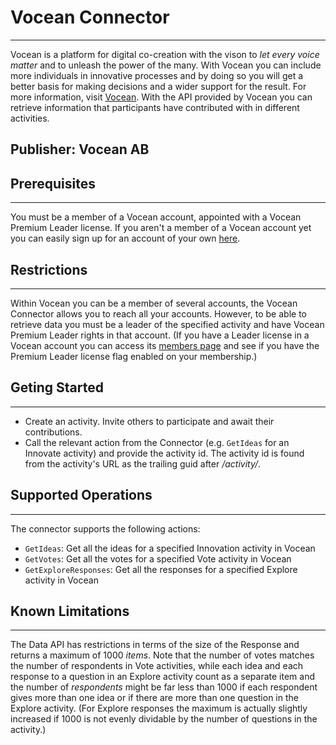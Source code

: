 # Vocean Connector
---
Vocean is a platform for digital co-creation with the vison to _let every voice matter_ and to unleash the power of the many. With Vocean you can include more individuals in innovative processes and by doing so you will get a better basis for making decisions and a wider support for the result. For more information, visit [Vocean](https://vocean.com/ "Vocean website"). With the API provided by Vocean you can retrieve information that participants have contributed with in different activities.

## Publisher: Vocean AB

## Prerequisites
---
You must be a member of a Vocean account, appointed with a Vocean Premium Leader license. If you aren't a member of a Vocean account yet you can easily sign up for an account of your own [here](https://vocean.com/pricing/ "Sign up for Vocean").
	
## Restrictions
---
Within Vocean you can be a member of several accounts, the Vocean Connector allows you to reach all your accounts. However, to be able to retrieve data you must be a leader of the specified activity and have Vocean Premium Leader rights in that account. (If you have a Leader license in a Vocean account you can access its [members page](https://app.vocean.com/#/network/members) and see if you have the Premium Leader license flag enabled on your membership.)

## Geting Started
---
* Create an activity. Invite others to participate and await their contributions. 
* Call the relevant action from the Connector (e.g. `GetIdeas` for an Innovate activity) and provide the activity id. The activity id is found from the activity's URL as the trailing guid after _/activity/_.

## Supported Operations
---
The connector supports the following actions:
* `GetIdeas`: Get all the ideas for a specified Innovation activity in Vocean
* `GetVotes`: Get all the votes for a specified Vote activity in Vocean
* `GetExploreResponses`: Get all the responses for a specified Explore activity in Vocean

## Known Limitations
---
The Data API has restrictions in terms of the size of the Response and returns a maximum of 1000 _items_. Note that the number of votes matches the number of respondents in Vote activities, while each idea and each response to a question in an Explore activity count as a separate item and the number of _respondents_ might be far less than 1000 if each respondent gives more than one idea or if there are more than one question in the Explore activity. (For Explore responses the maximum is actually slightly increased if 1000 is not evenly dividable by the number of questions in the activity.)